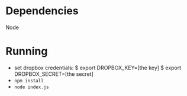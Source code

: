# Dependencies
Node

# Running
* set dropbox credentials:
    $ export DROPBOX_KEY=[the key]
    $ export DROPBOX_SECRET=[the secret]
* `npm install`
* `node index.js`

